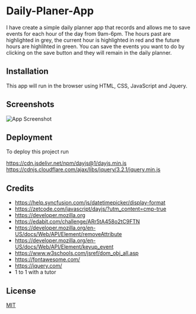 # Daily-Planer-App
I have create a simple daily planner app that records and allows me to save events for each hour of the day from 9am-6pm. The hours past are highlighted in grey, the current hour is highlighted in red and the future hours are highlihted in green. You can save the events you want to do by clicking on the save button and they will remain in the daily planner.




## Installation

This app will run in the browser using HTML, CSS, JavaScript and Jquery.

    
## Screenshots

![App Screenshot](https://via.placeholder.com/468x300?text=App+Screenshot+Here)


## Deployment

To deploy this project run

https://cdn.jsdelivr.net/npm/dayjs@1/dayjs.min.js
https://cdnjs.cloudflare.com/ajax/libs/jquery/3.2.1/jquery.min.js


## Credits

- https://help.syncfusion.com/js/datetimepicker/display-format 
- https://zetcode.com/javascript/dayjs/?utm_content=cmp-true 
- https://developer.mozilla.org
- https://edabit.com/challenge/ARr5tA458o2tC9FTN
- https://developer.mozilla.org/en-US/docs/Web/API/Element/removeAttribute
- https://developer.mozilla.org/en-US/docs/Web/API/Element/keyup_event
- https://www.w3schools.com/jsref/dom_obj_all.asp
- https://fontawesome.com/
- https://jquery.com/
- 1 to 1 with a tutor 

## License

[MIT](https://choosealicense.com/licenses/mit/)



